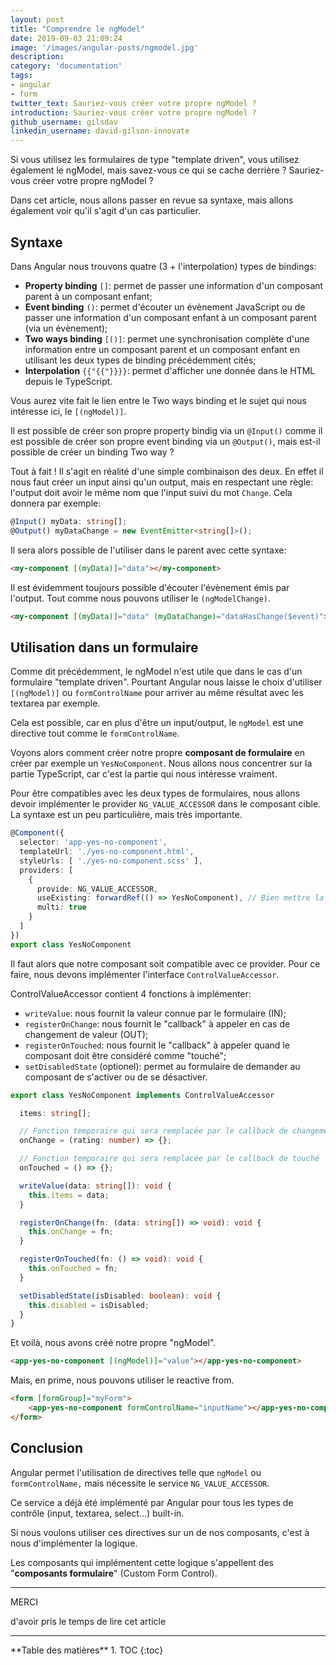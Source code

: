 ```yaml
---
layout: post
title: "Comprendre le ngModel"
date: 2019-09-03 21:09:24
image: '/images/angular-posts/ngmodel.jpg'
description:
category: 'documentation'
tags:
- angular
- form
twitter_text: Sauriez-vous créer votre propre ngModel ?
introduction: Sauriez-vous créer votre propre ngModel ?
github_username: gilsdav
linkedin_username: david-gilson-innovate
---
```


Si vous utilisez les formulaires de type "template driven", vous utilisez également le ngModel, mais savez-vous ce qui se cache derrière ? Sauriez-vous créer votre propre ngModel ?

Dans cet article, nous allons passer en revue sa syntaxe, mais allons également voir qu'il s'agit d'un cas particulier.

## Syntaxe

Dans Angular nous trouvons quatre (3 + l'interpolation) types de bindings:
- **Property binding** `[]`: permet de passer une information d'un composant parent à un composant enfant;
- **Event binding** `()`: permet d'écouter un évènement JavaScript ou de passer une information d'un composant enfant à un composant parent (via un évènement);
- **Two ways binding** `[()]`: permet une synchronisation complète d'une information entre un composant parent et un composant enfant en utilisant les deux types de binding précédemment cités;
- **Interpolation** `{{"{{"}}}}`: permet d'afficher une donnée dans le HTML depuis le TypeScript.

Vous aurez vite fait le lien entre le Two ways binding et le sujet qui nous intéresse ici, le `[(ngModel)]`.

Il est possible de créer son propre property bindig via un `@Input()` comme il est possible de créer son propre event binding via un `@Output()`, mais est-il possible de créer un binding Two way ?

Tout à fait ! Il s'agit en réalité d'une simple combinaison des deux. En effet il nous faut créer un input ainsi qu'un output, mais en respectant une règle: l'output doit avoir le même nom que l'input suivi du mot `Change`. Cela donnera par exemple:
```ts
@Input() myData: string[];
@Output() myDataChange = new EventEmitter<string[]>();
```

Il sera alors possible de l'utiliser dans le parent avec cette syntaxe:
```html
<my-component [(myData)]="data"></my-component>
```

Il est évidemment toujours possible d'écouter l'évènement émis par l'output. Tout comme nous pouvons utiliser le `(ngModelChange)`.
```html
<my-component [(myData)]="data" (myDataChange)="dataHasChange($event)"></my-component>
```

## Utilisation dans un formulaire

Comme dit précédemment, le ngModel n'est utile que dans le cas d'un formulaire "template driven". Pourtant Angular nous laisse le choix d'utiliser `[(ngModel)]` ou `formControlName` pour arriver au même résultat avec les textarea par exemple.

Cela est possible, car en plus d'être un input/output, le `ngModel` est une directive tout comme le `formControlName`.

Voyons alors comment créer notre propre **composant de formulaire** en créer par exemple un `YesNoComponent`. Nous allons nous concentrer sur la partie TypeScript, car c'est la partie qui nous intéresse vraiment.

Pour être compatibles avec les deux types de formulaires, nous allons devoir implémenter le provider `NG_VALUE_ACCESSOR` dans le composant cible.
La syntaxe est un peu particulière, mais très importante.

```ts
@Component({
  selector: 'app-yes-no-component',
  templateUrl: './yes-no-component.html',
  styleUrls: [ './yes-no-component.scss' ],
  providers: [
    {
      provide: NG_VALUE_ACCESSOR,
      useExisting: forwardRef(() => YesNoComponent), // Bien mettre la classe du composant lié au décorateur
      multi: true
    }
  ]
})
export class YesNoComponent
```

Il faut alors que notre composant soit compatible avec ce provider. Pour ce faire, nous devons implémenter l'interface `ControlValueAccessor`.

ControlValueAccessor contient 4 fonctions à implémenter:
- `writeValue`: nous fournit la valeur connue par le formulaire (IN);
- `registerOnChange`: nous fournit le "callback" à appeler en cas de changement de valeur (OUT);
- `registerOnTouched`: nous fournit le "callback" à appeler quand le composant doit être considéré comme "touché";
- `setDisabledState` (optionel): permet au formulaire de demander au composant de s'activer ou de se désactiver.

```ts
export class YesNoComponent implements ControlValueAccessor

  items: string[];

  // Fonction temporaire qui sera remplacée par le callback de changement
  onChange = (rating: number) => {};

  // Fonction temporaire qui sera remplacée par le callback de touché
  onTouched = () => {};

  writeValue(data: string[]): void {
    this.items = data;
  }

  registerOnChange(fn: (data: string[]) => void): void {
    this.onChange = fn;
  }

  registerOnTouched(fn: () => void): void {
    this.onTouched = fn;
  }

  setDisabledState(isDisabled: boolean): void {
    this.disabled = isDisabled;
  }
}
```

Et voilà, nous avons créé notre propre "ngModel".

```html
<app-yes-no-component [(ngModel)]="value"></app-yes-no-component>
```

Mais, en prime, nous pouvons utiliser le reactive from.

```html
<form [formGroup]="myForm">
    <app-yes-no-component formControlName="inputName"></app-yes-no-component>
</form>
```

## Conclusion

Angular permet l'utilisation de directives telle que `ngModel` ou `formControlName,` mais nécessite le service `NG_VALUE_ACCESSOR`.

Ce service a déjà été implémenté par Angular pour tous les types de contrôle (input, textarea, select...) built-in.

Si nous voulons utiliser ces directives sur un de nos composants, c'est à nous d'implémenter la logique.

Les composants qui implémentent cette logique s'appellent des "**composants formulaire**" (Custom Form Control).

---

<div class="gratitude">
    <span>MERCI</span>
    <p>d'avoir pris le temps de lire cet article</p>
</div>

---

<div id="toc"></div>
**Table des matières**
1. TOC
{:toc}
